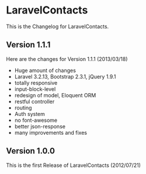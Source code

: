 LaravelContacts
===============

This is the Changelog for LaravelContacts.

Version 1.1.1
-------------

Here are the changes for Version 1.1.1 (2013/03/18)

* Huge amount of changes
* Laravel 3.2.13, Bootstrap 2.3.1, jQuery 1.9.1
* totally responsive
* input-block-level
* redesign of model, Eloquent ORM
* restful controller
* routing
* Auth system
* no font-awesome
* better json-response
* many improvements and fixes

Version 1.0.0
-------------

This is the first Release of LaravelContacts (2012/07/21)
